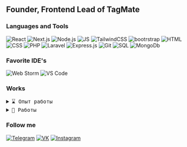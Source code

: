 

## Founder, Frontend Lead of TagMate

### Languages and Tools
![React](https://img.shields.io/badge/React.js-131313?style=for-the-badge&logo=react)
![Next.js](https://img.shields.io/badge/Next.js-131313?style=for-the-badge&logo=next.js)
![Node.js](https://img.shields.io/badge/Node.js-131313?style=for-the-badge&logo=node.js)
![JS](https://img.shields.io/badge/JavaScript-131313?style=for-the-badge&logo=javascript)
![TailwindCSS](https://img.shields.io/badge/Tailwind-131313?style=for-the-badge&logo=tailwindcss)
![bootrstrap](https://img.shields.io/badge/Bootstrap-131313?style=for-the-badge&logo=bootstrap)
![HTML](https://img.shields.io/badge/HTML-131313?style=for-the-badge&logo=html5)
![CSS](https://img.shields.io/badge/CSS-131313?style=for-the-badge&logo=css3)
![PHP](https://img.shields.io/badge/PHP-131313?style=for-the-badge&logo=php)
![Laravel](https://img.shields.io/badge/Laravel-131313?style=for-the-badge&logo=laravel)
![Express.js](https://img.shields.io/badge/Express.js-131313?style=for-the-badge&logo=express)
![Git](https://img.shields.io/badge/Git-131313?style=for-the-badge&logo=git)
![SQL](https://img.shields.io/badge/MySQL-131313?style=for-the-badge&logo=mysql)
![MongoDb](https://img.shields.io/badge/MongoDb-131313?style=for-the-badge&logo=mongodb)

### Favorite IDE's
![Web Storm](https://img.shields.io/badge/WEB_STORM-131313?style=for-the-badge&logo=webstorm)
![VS Code](https://img.shields.io/badge/VS_CODE-131313?style=for-the-badge&logo=visualstudiocode)

### Works

<details>
 <summary> <samp>⌛ Опыт работы</samp></summary>
 
|     =)              |          Место работы                                |         Должность/Стек             |         Время                   |
| ----------------- | ---------------------------------------- | ------------------ | ---------------------------- |
| <img src="tagmate.svg" alt="drawing" width="75"/>   | [TagMate](https://tagmate.ru) | Founder & Front-end Lead <br>NextJS   | 06.2024 - <br>Настоящее время      |
</details>

<details>
 <summary> <samp>💼 Работы</samp></summary>

|     =)              |          Проект                           |         Стек             |
| ----------------- | ---------------------------------------- | ------------------ |
| <img src="tagmate.svg" alt="drawing" width="75"/>   | [TagMate](https://tagmate.ru) | Front-end NextJS <br> Back-end Express.js   |
| <img src="react.svg" alt="drawing" width="75"/>   | [Japan Kitchen](https://japan-kitchen.vercel.app/) | Front-end ReactJS <br> Back-end Firebase   |
| <img src="cookie-store.svg" alt="drawing" width="75"/>   | [Cookie Store](https://open-shop-seven.vercel.app) | Front-end ReactJS <br> Back-end Firebase   |
| <img src="react.svg" alt="drawing" width="75"/>   | [My Portfolio](https://ivan-wake.vercel.app) | Front-end NextJS   |
</details>

### Follow me

[![Telegram](https://img.shields.io/badge/Telegram-131313?style=for-the-badge&logo=telegram)](https://t.me/ivanwakedev)
[![VK](https://img.shields.io/badge/Vkontakte-131313?style=for-the-badge&logo=vk)](https://vk.com/ivantimofeevdev)
[![Instagram](https://img.shields.io/badge/Instagram-131313?style=for-the-badge&logo=instagram)](https://instagram.com/purplebaby_dev)
